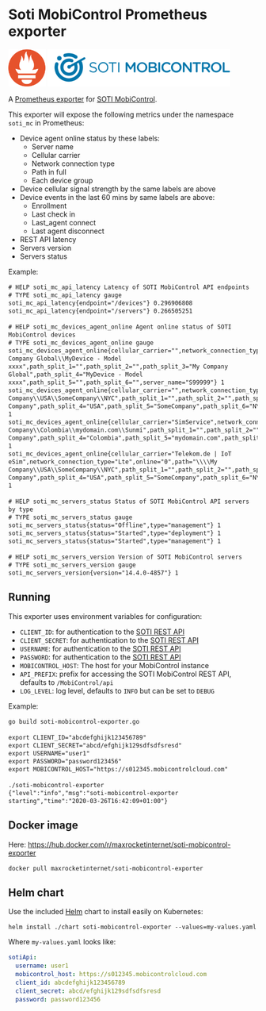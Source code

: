 # Soti MobiControl Prometheus exporter

<img src="https://raw.githubusercontent.com/max-rocket-internet/soti-mobicontrol-exporter/master/img/prometheus-logo.png" height="75">   <img src="https://raw.githubusercontent.com/max-rocket-internet/soti-mobicontrol-exporter/master/img/mc-logo.svg?sanitize=true" height="75">

A [Prometheus exporter](https://prometheus.io/docs/instrumenting/exporters/) for [SOTI MobiControl](https://soti.net/mobicontrol).

This exporter will expose the following metrics under the namespace `soti_mc` in Prometheus:

- Device agent online status by these labels:
  - Server name
  - Cellular carrier
  - Network connection type
  - Path in full
  - Each device group
- Device cellular signal strength by the same labels are above
- Device events in the last 60 mins by same labels are above:
  - Enrollment
  - Last check in
  - Last_agent connect
  - Last agent disconnect
- REST API latency
- Servers version
- Servers status

Example:

```
# HELP soti_mc_api_latency Latency of SOTI MobiControl API endpoints
# TYPE soti_mc_api_latency gauge
soti_mc_api_latency{endpoint="/devices"} 0.296906808
soti_mc_api_latency{endpoint="/servers"} 0.266505251

# HELP soti_mc_devices_agent_online Agent online status of SOTI MobiControl devices
# TYPE soti_mc_devices_agent_online gauge
soti_mc_devices_agent_online{cellular_carrier="",network_connection_type="Wifi",online="0",path="\\\\My Company Global\\MyDevice - Model xxxx",path_split_1="",path_split_2="",path_split_3="My Company Global",path_split_4="MyDevice - Model xxxx",path_split_5="",path_split_6="",server_name="S99999"} 1
soti_mc_devices_agent_online{cellular_carrier="",network_connection_type="Wifi",online="0",path="\\\\My Company\\USA\\SomeCompany\\NYC",path_split_1="",path_split_2="",path_split_3="My Company",path_split_4="USA",path_split_5="SomeCompany",path_split_6="NYC",server_name="S99999"} 1
soti_mc_devices_agent_online{cellular_carrier="SimService",network_connection_type="Lte",online="0",path="\\\\My Company\\Colombia\\mydomain.com\\Sunmi",path_split_1="",path_split_2="",path_split_3="My Company",path_split_4="Colombia",path_split_5="mydomain.com",path_split_6="Sunmi",server_name="S99999"} 1
soti_mc_devices_agent_online{cellular_carrier="Telekom.de | IoT eSim",network_connection_type="Lte",online="0",path="\\\\My Company\\USA\\SomeCompany\\NYC",path_split_1="",path_split_2="",path_split_3="My Company",path_split_4="USA",path_split_5="SomeCompany",path_split_6="NYC",server_name="S99999"} 1

# HELP soti_mc_servers_status Status of SOTI MobiControl API servers by type
# TYPE soti_mc_servers_status gauge
soti_mc_servers_status{status="Offline",type="management"} 1
soti_mc_servers_status{status="Started",type="deployment"} 1
soti_mc_servers_status{status="Started",type="management"} 1

# HELP soti_mc_servers_version Version of SOTI MobiControl servers
# TYPE soti_mc_servers_version gauge
soti_mc_servers_version{version="14.4.0-4857"} 1
```

## Running

This exporter uses environment variables for configuration:

- `CLIENT_ID`: for authentication to the [SOTI REST API](https://www.soti.net/mc/help/v15.0/en/adminutility/tools/restapi.html)
- `CLIENT_SECRET`: for authentication to the [SOTI REST API](https://www.soti.net/mc/help/v15.0/en/adminutility/tools/restapi.html)
- `USERNAME`: for authentication to the [SOTI REST API](https://www.soti.net/mc/help/v15.0/en/adminutility/tools/restapi.html)
- `PASSWORD`: for authentication to the [SOTI REST API](https://www.soti.net/mc/help/v15.0/en/adminutility/tools/restapi.html)
- `MOBICONTROL_HOST`: The host for your MobiControl instance
- `API_PREFIX`: prefix for accessing the SOTI MobiControl REST API, defaults to `/MobiControl/api`
- `LOG_LEVEL`: log level, defaults to `INFO` but can be set to `DEBUG`

Example:

```shell
go build soti-mobicontrol-exporter.go

export CLIENT_ID="abcdefghijk123456789"
export CLIENT_SECRET="abcd/efghijk129sdfsdfsresd"
export USERNAME="user1"
export PASSWORD="password123456"
export MOBICONTROL_HOST="https://s012345.mobicontrolcloud.com"

./soti-mobicontrol-exporter
{"level":"info","msg":"soti-mobicontrol-exporter starting","time":"2020-03-26T16:42:09+01:00"}
```

## Docker image

Here: https://hub.docker.com/r/maxrocketinternet/soti-mobicontrol-exporter

```
docker pull maxrocketinternet/soti-mobicontrol-exporter
```

## Helm chart

Use the included [Helm](https://helm.sh/) chart to install easily on Kubernetes:

```shell
helm install ./chart soti-mobicontrol-exporter --values=my-values.yaml
```

Where `my-values.yaml` looks like:

```yaml
sotiApi:
  username: user1
  mobicontrol_host: https://s012345.mobicontrolcloud.com
  client_id: abcdefghijk123456789
  client_secret: abcd/efghijk129sdfsdfsresd
  password: password123456
```
